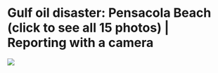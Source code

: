 <!--
id: 732399375
link: http://tumblr.atmos.org/post/732399375/gulf-oil-disaster-pensacola-beach-click-to-see
slug: gulf-oil-disaster-pensacola-beach-click-to-see
date: Thu Jun 24 2010 15:09:11 GMT-0700 (PDT)
publish: 2010-06-024
tags: 
title: Gulf oil disaster: Pensacola Beach (click to see all 15 photos) | Reporting with a camera
-->


Gulf oil disaster: Pensacola Beach (click to see all 15 photos) | Reporting with a camera
=========================================================================================

![](http://www.tumblr.com/photo/1280/atmos/732399375/1/tumblr_l4jhjbA2dv1qz4sng)

